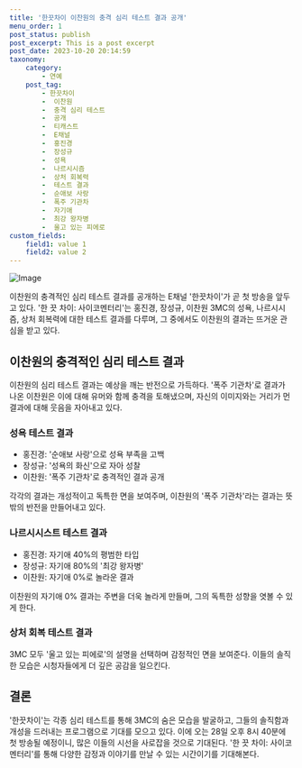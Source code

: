 ```yaml
---
title: '한끗차이 이찬원의 충격 심리 테스트 결과 공개'
menu_order: 1
post_status: publish
post_excerpt: This is a post excerpt
post_date: 2023-10-20 20:14:59
taxonomy:
    category:
        - 연예
    post_tag:
        - 한끗차이
        -  이찬원
        -  충격 심리 테스트
        -  공개
        -  티캐스트
        -  E채널
        -  홍진경
        -  장성규
        -  성욕
        -  나르시시즘
        -  상처 회복력
        -  테스트 결과
        -  순애보 사랑
        -  폭주 기관차
        -  자기애
        -  최강 왕자병
        -  울고 있는 피에로
custom_fields:
    field1: value 1
    field2: value 2
---
```


![Image](https://mimgnews.pstatic.net/image/477/2024/02/06/0000472458_001_20240206162006801.jpg?type=w540)


이찬원의 충격적인 심리 테스트 결과를 공개하는 E채널 '한끗차이'가 곧 첫 방송을 앞두고 있다. '한 끗 차이: 사이코멘터리'는 홍진경, 장성규, 이찬원 3MC의 성욕, 나르시시즘, 상처 회복력에 대한 테스트 결과를 다루며, 그 중에서도 이찬원의 결과는 뜨거운 관심을 받고 있다.

## 이찬원의 충격적인 심리 테스트 결과
이찬원의 심리 테스트 결과는 예상을 깨는 반전으로 가득하다. '폭주 기관차'로 결과가 나온 이찬원은 이에 대해 유머와 함께 충격을 토해냈으며, 자신의 이미지와는 거리가 먼 결과에 대해 웃음을 자아내고 있다.

### 성욕 테스트 결과
- 홍진경: '순애보 사랑'으로 성욕 부족을 고백
- 장성규: '성욕의 화신'으로 자아 성찰
- 이찬원: '폭주 기관차'로 충격적인 결과 공개

각각의 결과는 개성적이고 독특한 면을 보여주며, 이찬원의 '폭주 기관차'라는 결과는 뜻밖의 반전을 만들어내고 있다.

### 나르시시스트 테스트 결과
- 홍진경: 자기애 40%의 평범한 타입
- 장성규: 자기애 80%의 '최강 왕자병'
- 이찬원: 자기애 0%로 놀라운 결과

이찬원의 자기애 0% 결과는 주변을 더욱 놀라게 만들며, 그의 독특한 성향을 엿볼 수 있게 한다.

### 상처 회복 테스트 결과
3MC 모두 '울고 있는 피에로'의 설명을 선택하며 감정적인 면을 보여준다. 이들의 솔직한 모습은 시청자들에게 더 깊은 공감을 일으킨다.

## 결론
'한끗차이'는 각종 심리 테스트를 통해 3MC의 숨은 모습을 발굴하고, 그들의 솔직함과 개성을 드러내는 프로그램으로 기대를 모으고 있다. 이에 오는 28일 오후 8시 40분에 첫 방송될 예정이니, 많은 이들의 시선을 사로잡을 것으로 기대된다. '한 끗 차이: 사이코멘터리'를 통해 다양한 감정과 이야기를 만날 수 있는 시간이기를 기대해본다.

